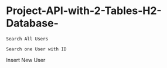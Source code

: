 # Project-API-with-2-Tables-H2-Database-

	Search All Users
  
	Search one User with ID
  
  Insert New User
  
